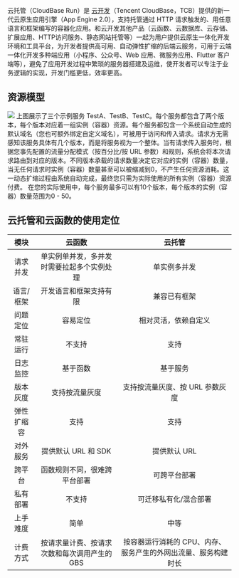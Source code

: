云托管（CloudBase Run）是 [云开发](https://cloud.tencent.com/product/tcb)（Tencent CloudBase，TCB）提供的新一代云原生应用引擎（App Engine 2.0），支持托管通过 HTTP 请求触发的、用任意语言和框架编写的容器化应用。和云开发其他产品（云函数、云数据库、云存储、扩展应用、HTTP访问服务、静态网站托管等）一起为用户提供云原生一体化开发环境和工具平台，为开发者提供高可用、自动弹性扩缩的后端云服务，可用于云端一体化开发多种端应用（小程序、公众号、Web 应用、微服务应用、Flutter 客户端等），避免了应用开发过程中繁琐的服务器搭建及运维，使开发者可以专注于业务逻辑的实现，开发门槛更低，效率更高。


## 资源模型

![](https://main.qcloudimg.com/raw/3227b80bcd9de2a1c546c6973d1a8e0a.png)
上图展示了三个示例服务 TestA、TestB、TestC。每个服务都包含了两个版本，每个版本对应着一组实例（容器）资源。每个服务都包含一个系统自动生成的默认域名（您也可额外绑定自定义域名），可被用于访问和传入请求。请求方无需感知该服务具体有几个版本，而是将服务视为一个整体。当有请求传入服务时，根据您事先配置的流量分配模式（按百分比/按 URL 参数）和规则，系统会将本次请求路由到对应的版本。不同版本承载的请求数量决定它对应的实例（容器）数量，当无任何请求时实例（容器）数量甚至可以被缩减到0，不产生任何资源消耗。这一动态扩缩过程由系统自动完成，最终您只需为实际使用的所有实例（容器）资源付费。
在您的实际使用中，每个服务最多可以有10个版本，每个版本的实例（容器）数量范围为0 - 50。





## 云托管和云函数的使用定位



|     模块       |                    云函数                    |                 云托管             |
| :--------: | :------------------------------------------: | :-----------------------------------------------: |
|  请求并发  |  单实例单并发，多并发时需要拉起多个实例处理  |                   单实例多并发                    |
| 语言/框架  |            开发语言和框架支持有限            |                   兼容已有框架                    |
|  问题定位  |                   容易定位                   |               相对灵活，依赖自定义                |
|  常驻运行  |                    不支持                    |                       支持                        |
|  日志监控  |                   基于函数                   |                     基于服务                      |
|  版本灰度  |                支持按流量灰度                |                  支持按流量灰度、按 URL 参数灰度                |
| 弹性扩缩容 |                     支持                     |                       支持                        |
|  对外服务  |             提供默认 URL 和 SDK              |                   提供默认 URL                    |
|   跨平台   |         函数规则不同，很难跨平台部署         |                   可跨平台部署                    |
|  私有部署  |                    不支持                    |               可迁移私有化/混合部署               |
|  上手难度  |                     简单                     |                       中等                        |
|  计费方式  | 按请求量计费、按请求次数和每次调用产生的 GBS | 按容器运行消耗的 CPU、内存、服务产生的外网出流量、服务构建时长 |

